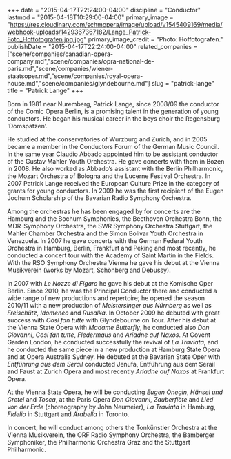 +++
date = "2015-04-17T22:24:00-04:00"
discipline = "Conductor"
lastmod = "2015-04-18T10:29:00-04:00"
primary_image = "https://res.cloudinary.com/schmopera/image/upload/v1545409169/media/webhook-uploads/1429367367182/Lange_Patrick-Foto_Hoffotografen.jpg.jpg"
primary_image_credit = "Photo: Hoffotografen."
publishDate = "2015-04-17T22:24:00-04:00"
related_companies = ["scene/companies/canadian-opera-company.md","scene/companies/opra-national-de-paris.md","scene/companies/wiener-staatsoper.md","scene/companies/royal-opera-house.md","scene/companies/glyndebourne.md"]
slug = "patrick-lange"
title = "Patrick Lange"
+++

Born in 1981 near Nuremberg, Patrick Lange, since 2008/09 the conductor of the Comic Opera Berlin, is a promising talent in the generation of young conductors. He began his musical career in the boys choir the Regensburg ‘Domspatzen’.

He studied at the conservatories of Wurzburg and Zurich, and in 2005 became a member in the Conductors Forum of the German Music Council. In the same year Claudio Abbado appointed him to be assistant conductor of the Gustav Mahler Youth Orchestra. He gave concerts with them in Bozen in 2008. He also worked as Abbado’s assistant with the Berlin Philharmonic, the Mozart Orchestra of Bologna and the Lucerne Festival Orchestra. In 2007 Patrick Lange received the European Culture Prize in the category of grants for young conductors. In 2009 he was the first recipient of the Eugen Jochum Scholarship of the Bavarian Radio Symphony Orchestra.

Among the orchestras he has been engaged by for concerts are the Hamburg and the Bochum Symphonies, the Beethoven Orchestra Bonn, the MDR-Symphony Orchestra, the SWR Symphony Orchestra Stuttgart, the Mahler Chamber Orchestra and the Sìmon Bolivar Youth Orchestra in Venezuela. In 2007 he gave concerts with the German Federal Youth Orchestra in Hamburg, Berlin, Frankfurt and Peking and most recently, he conducted a concert tour with the Academy of Saint Martin in the Fields. With the RSO Symphony Orchestra Vienna he gave his debut at the Vienna Musikverein (works by Mozart, Schönberg and Debussy).

In 2007 with *Le Nozze di Figaro* he gave his debut at the Komische Oper Berlin. Since 2010, he was the Principal Conductor there and conducted a wide range of new productions and repertoire; he opened the season 2010/11 with a new production of *Meistersinger aus Nürnberg* as well as *Freischütz*, *Idomeneo* and *Rusalka*. In October 2009 he debuted with great success with *Così fan tutte* with Glyndebourne on Tour. After his debut at the Vienna State Opera with *Madame Butterfly*, he conducted also *Don Giovanni*, *Cosi fan tutte*, *Fledermaus* and *Ariadne auf Naxos*. At Covent Garden London, he conducted successfully the revival of *La Traviata*, and he conducted the same piece in a new production at Hamburg State Opera and at Opera Australia Sydney. He debuted at the Bavarian State Oper with *Entführung aus dem Serail* conducted Jenufa, Entführung aus dem Serail and Faust at Zurich Opera and most recently *Ariadne auf Naxos* at Frankfurt Opera.

At the Vienna State Opera, he will be conducting *Eugen Onegin*, *Hänsel und Gretel* and *Tosca*, at the Paris Opera *Don Giovanni*, *Zauberflöte* and *Lied von der Erde* (choreography by John Neumeier), *La Traviata* in Hamburg, *Fidelio* in Stuttgart and *Arabella* in Toronto.

In concert, he will conduct among others the Tonkünstler Orchestra at the Vienna Musikverein, the ORF Radio Symphony Orchestra, the Bamberger Symphoniker, the Philharmonic Orchestra Graz and the Stuttgart Philharmonic.
